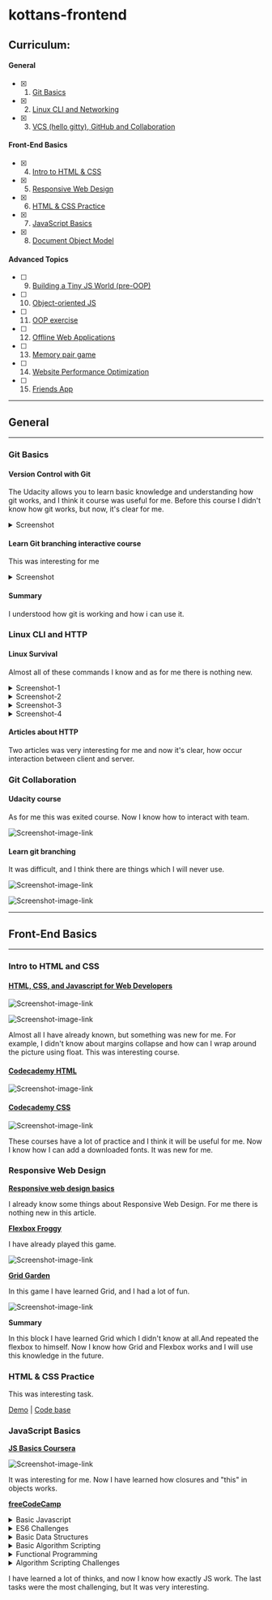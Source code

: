 # kottans-frontend

## Curriculum:

#### General

- [x] 
    1. [Git Basics](#git-basics)
- [x] 
    2. [Linux CLI and Networking](#linux-cli-and-http)
- [x] 
    3. [VCS (hello gitty), GitHub and Collaboration](#git-collaboration)

#### Front-End Basics

- [x] 
    4. [Intro to HTML & CSS](#intro-to-html-and-css)
- [x] 
    5. [Responsive Web Design](#responsive-web-design)
- [x] 
    6. [HTML & CSS Practice](#html-&-css)
- [x] 
    7. [JavaScript Basics](#javascript-basics)
- [x] 
    8. [Document Object Model](#document-object-model)

#### Advanced Topics

- [ ] 
    9. [Building a Tiny JS World (pre-OOP)](#building-a-tiny-js-world)
- [ ] 
    10. [Object-oriented JS](#object-oriented-js)
- [ ] 
    11. [OOP exercise](#oop-exercise)
- [ ] 
    12. [Offline Web Applications](#offline-web-applications)
- [ ] 
    13. [Memory pair game](#memory-pair-game)
- [ ] 
    14. [Website Performance Optimization](#website-performance-optimization)
- [ ] 
    15. [Friends App](#friends-app)

---

## General

---

### Git Basics

#### Version Control with Git

The Udacity allows you to learn basic knowledge and understanding how git works, and I think it course was useful for
me. Before this course I didn't know how git works, but now, it's clear for me.

<details><summary>Screenshot</summary>
<p>

![Screenshot-image-link](https://i.imgur.com/EaAv7CR.png)
</p>
</details>

#### Learn Git branching interactive course

This was interesting for me

<details><summary>Screenshot</summary>
<p>

![Screenshot-image-link](https://i.imgur.com/bYCwQKX.png)
</p>
</details>

#### Summary

I understood how git is working and how i can use it.

### Linux CLI and HTTP

#### Linux Survival

Almost all of these commands I know and as for me there is nothing new.

<details><summary>Screenshot-1</summary>
<p>

![Screenshot-image-link](task_linux_cli/quiz-1.png)
</p>
</details>

<details><summary>Screenshot-2</summary>
<p>

![Screenshot-image-link](task_linux_cli/quiz-2.png)
</p>
</details>

<details><summary>Screenshot-3</summary>
<p>

![Screenshot-image-link](task_linux_cli/quiz-3.png)
</p>
</details>

<details><summary>Screenshot-4</summary>
<p>

![Screenshot-image-link](task_linux_cli/quiz-4.png)
</p>
</details>

#### Articles about HTTP

Two articles was very interesting for me and now it's clear, how occur interaction between client and server.

### Git Collaboration

#### Udacity course

As for me this was exited course. Now I know how to interact with team.

![Screenshot-image-link](task_git_collaboration/github-udacity.png)

#### Learn git branching

It was difficult, and I think there are things which I will never use.

![Screenshot-image-link](task_git_collaboration/git-collab-1.png)

![Screenshot-image-link](task_git_collaboration/git-collab-2.png)

---

## Front-End Basics

---

### Intro to HTML and CSS

#### [HTML, CSS, and Javascript for Web Developers](https://www.coursera.org/learn/html-css-javascript-for-web-developers)

![Screenshot-image-link](task_html_css_intro/coursera-html-1.png)

![Screenshot-image-link](task_html_css_intro/coursera-html-2.png)

Almost all I have already known, but something was new for me. For example, I didn't know about margins collapse and how
can I wrap around the picture using float. This was interesting course.

#### [Codecademy HTML](https://www.codecademy.com/learn/learn-html)

![Screenshot-image-link](task_html_css_intro/codeacademy-html.png)

#### [Codecademy CSS](https://www.codecademy.com/learn/learn-css)

![Screenshot-image-link](task_html_css_intro/codeacademy-css.png)

These courses have a lot of practice and I think it will be useful for me. Now I know how I can add a downloaded fonts.
It was new for me.

### Responsive Web Design

**[Responsive web design basics](https://web.dev/i18n/en/responsive-web-design-basics/)**

I already know some things about Responsive Web Design. For me there is nothing new in this article.

**[Flexbox Froggy](http://flexboxfroggy.com/)**

I have already played this game.

![Screenshot-image-link](task_responsive_web_design/flexbox-froggy.png)

**[Grid Garden](http://cssgridgarden.com/)**

In this game I have learned Grid, and I had a lot of fun.

![Screenshot-image-link](task_responsive_web_design/grid-garden.png)

**Summary**

In this block I have learned  Grid which I didn't know at all.And repeated the flexbox to himself. Now I know how Grid and Flexbox works and I will use this knowledge in the future.

### HTML & CSS Practice
This was interesting task.

[Demo](https://pashapushak1996.github.io/html-css-popup-kottans/) |
[Code base](https://github.com/pashapushak1996/html-css-popup-kottans)

### JavaScript Basics

**[JS Basics Coursera](https://www.coursera.org/learn/html-css-javascript-for-web-developers/home/week/4)**

![Screenshot-image-link](task_js_basics/coursera-js-basics.png)

It was interesting for me. Now I have learned how closures and "this" in objects works.

**[freeCodeCamp](https://www.freecodecamp.org/learn)**

<details><summary>Basic Javascript</summary>
<p>

![Screenshot-image-link](task_js_basics/basic-js.png)
</p>
</details>


<details><summary>ES6 Challenges</summary>
<p>

![Screenshot-image-link](task_js_basics/basic-js.png)
</p>
</details>

<details><summary>Basic Data Structures</summary>
<p>

![Screenshot-image-link](task_js_basics/basic-js.png)
</p>
</details>

<details><summary>Basic Algorithm Scripting</summary>
<p>

![Screenshot-image-link](task_js_basics/basic-js.png)
</p>
</details>

<details><summary>Functional Programming</summary>
<p>

![Screenshot-image-link](task_js_basics/basic-js.png)
</p>
</details>

<details><summary>Algorithm Scripting Challenges</summary>
<p>

![Screenshot-image-link](task_js_basics/basic-js.png)
</p>
</details>

I have learned a lot of thinks, and now I know how exactly JS work.
The last tasks were the most challenging, but It was very interesting.



